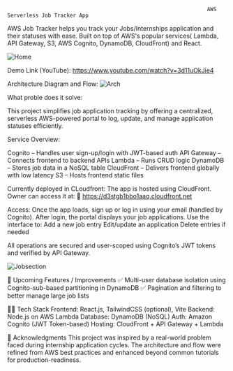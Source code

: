                                                                     AWS Serverless Job Tracker App
AWS Job Tracker helps you track your Jobs/Internships application and their statuses with ease. Built on top of AWS's popular services( Lambda, API Gateway, S3, AWS Cognito, DynamoDB, CloudFront) and React. 

![Home](https://github.com/user-attachments/assets/cfbc1112-f6de-41eb-8f6d-79b4feb512ef)

Demo Link (YouTube): https://www.youtube.com/watch?v=3d11uOkJie4

Architecture Diagram and Flow: 
![Arch ](https://github.com/user-attachments/assets/ca574540-eb28-4cb9-a0db-88c3b7bd4cff)

What proble does it solve:

This project simplifies job application tracking by offering a centralized, serverless AWS-powered portal to log, update, and manage application statuses efficiently.

Service Overview:

Cognito – Handles user sign-up/login with JWT-based auth
API Gateway – Connects frontend to backend APIs
Lambda – Runs CRUD logic
DynamoDB – Stores job data in a NoSQL table
CloudFront – Delivers frontend globally with low latency
S3 – Hosts frontend static files 

Currently deployed in CLoudfront:
The app is hosted using CloudFront. Owner can access it at:
🔗 https://d3stgb1bbo1aaq.cloudfront.net

Access:
Once the app loads, sign up or log in using your email (handled by Cognito).
After login, the portal displays your job applications.
Use the interface to:
Add a new job entry
Edit/update an application
Delete entries if needed

All operations are secured and user-scoped using Cognito’s JWT tokens and verified by API Gateway.


![Jobsection](https://github.com/user-attachments/assets/4c97cfab-4e9e-4836-b502-d9b74ff62928)


🔮 Upcoming Features / Improvements
✅ Multi-user database isolation using Cognito-sub-based partitioning in DynamoDB
✅ Pagination and filtering to better manage large job lists


🧑‍💻 Tech Stack
Frontend: React.js, TailwindCSS (optional), Vite
Backend: Node.js on AWS Lambda
Database: DynamoDB (NoSQL)
Auth: Amazon Cognito (JWT Token-based)
Hosting: CloudFront + API Gateway + Lambda

🙌 Acknowledgments
This project was inspired by a real-world problem faced during internship application cycles. The architecture and flow were refined from AWS best practices and enhanced beyond common tutorials for production-readiness.
